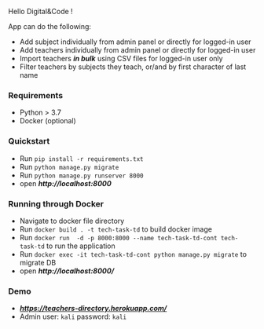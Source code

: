 Hello Digital&Code !  

App can do the following:  
- Add subject individually from admin panel or directly for logged-in user
- Add teachers individually from admin panel or directly for logged-in user
- Import teachers ***in bulk*** using CSV files for logged-in user only
- Filter teachers by subjects they teach, or/and by first character of last name

### Requirements
- Python > 3.7 
- Docker (optional)

### Quickstart
- Run `pip install -r requirements.txt`
- Run `python manage.py migrate`
- Run `python manage.py runserver 8000`
- open ***http://localhost:8000***

### Running through Docker
- Navigate to docker file directory
- Run `docker build . -t tech-task-td` to build docker image
- Run `docker run  -d -p 8000:8000 --name tech-task-td-cont tech-task-td` to run the application 
- Run `docker exec -it tech-task-td-cont python manage.py migrate` to migrate DB 
- open ***http://localhost:8000/***

### Demo
- ***https://teachers-directory.herokuapp.com/***
- Admin user: `kali` password: `kali`
